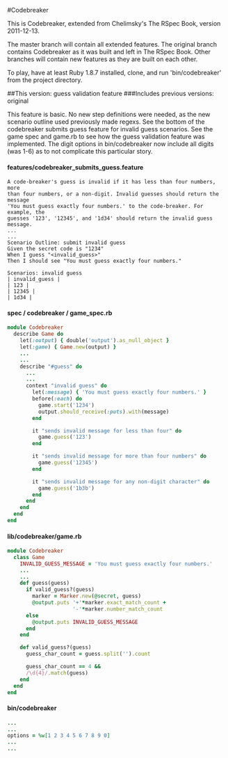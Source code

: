 #Codebreaker

This is Codebreaker, extended from Chelimsky's The RSpec Book, version 2011-12-13.

The master branch will contain all extended features. The original branch contains Codebreaker as it was built and left in The RSpec Book. Other branches will contain new features as they are built on each other.

To play, have at least Ruby 1.8.7 installed, clone, and run 'bin/codebreaker' from the project directory.

##This version: guess validation feature
###Includes previous versions: original

This feature is basic. No new step definitions were needed, as the new scenario outline used previously made regexs. See the bottom of the codebreaker submits guess feature for invalid guess scenarios. See the game spec and game.rb to see how the guess validation feature was implemented. The digit options in bin/codebreaker now include all digits (was 1-6) as to not complicate this particular story.

#### features/codebreaker_submits_guess.feature
``` gehrkin
A code-breaker's guess is invalid if it has less than four numbers, more
than four numbers, or a non-digit. Invalid guesses should return the message
'You must guess exactly four numbers.' to the code-breaker. For example, the
guesses '123', '12345', and '1d34' should return the invalid guess message.
...
...
Scenario Outline: submit invalid guess
Given the secret code is "1234"
When I guess "<invalid_guess>"
Then I should see "You must guess exactly four numbers."

Scenarios: invalid guess
| invalid_guess |
| 123 |
| 12345 |
| 1d34 |
```

#### spec / codebreaker / game_spec.rb
``` ruby
module Codebreaker
  describe Game do
    let(:output) { double('output').as_null_object }
    let(:game) { Game.new(output) }
    ...
    ...
    describe "#guess" do
      ...
      ...
      context "invalid guess" do
        let(:message) { 'You must guess exactly four numbers.' }
        before(:each) do
          game.start('1234')
          output.should_receive(:puts).with(message)
        end

        it "sends invalid message for less than four" do
          game.guess('123')
        end

        it "sends invalid message for more than four numbers" do
          game.guess('12345')
        end

        it "sends invalid message for any non-digit character" do
          game.guess('1b3b')
        end
      end
    end
  end
end
```

#### lib/codebreaker/game.rb
``` ruby
module Codebreaker
  class Game
    INVALID_GUESS_MESSAGE = 'You must guess exactly four numbers.'
    ...
    ...
    def guess(guess)
      if valid_guess?(guess)
        marker = Marker.new(@secret, guess)
        @output.puts '+'*marker.exact_match_count +
                     '-'*marker.number_match_count
      else
        @output.puts INVALID_GUESS_MESSAGE
      end
    end

    def valid_guess?(guess)
      guess_char_count = guess.split('').count

      guess_char_count == 4 &&
      /\d{4}/.match(guess)
    end
  end
end
```

#### bin/codebreaker
``` ruby
...
...
options = %w[1 2 3 4 5 6 7 8 9 0]
...
...
```
